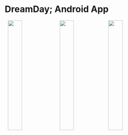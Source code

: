 # DreamDay; Android App

<img width=30% height=30% hspace="10" src="https://user-images.githubusercontent.com/121798850/224533450-9606dc23-aa7a-4b42-b83a-854c333f44ee.png"/>    <img width=30% height=30% src="https://user-images.githubusercontent.com/121798850/224533629-33bf00ea-2377-4a84-8b29-35f235738993.png"/>    <img width=30% height=30% src="https://user-images.githubusercontent.com/121798850/224533825-c29be2cd-a965-4ceb-9137-72a6fc06df0c.png"/>
